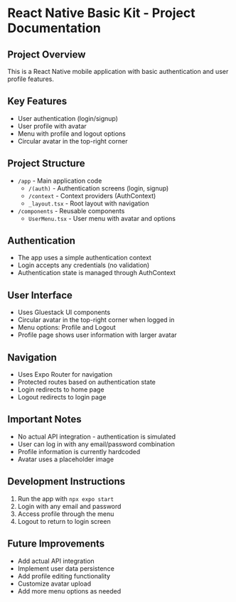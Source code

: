 # React Native Basic Kit - Project Documentation

## Project Overview
This is a React Native mobile application with basic authentication and user profile features.

## Key Features
- User authentication (login/signup)
- User profile with avatar
- Menu with profile and logout options
- Circular avatar in the top-right corner

## Project Structure
- `/app` - Main application code
  - `/(auth)` - Authentication screens (login, signup)
  - `/context` - Context providers (AuthContext)
  - `_layout.tsx` - Root layout with navigation
- `/components` - Reusable components
  - `UserMenu.tsx` - User menu with avatar and options

## Authentication
- The app uses a simple authentication context
- Login accepts any credentials (no validation)
- Authentication state is managed through AuthContext

## User Interface
- Uses Gluestack UI components
- Circular avatar in the top-right corner when logged in
- Menu options: Profile and Logout
- Profile page shows user information with larger avatar

## Navigation
- Uses Expo Router for navigation
- Protected routes based on authentication state
- Login redirects to home page
- Logout redirects to login page

## Important Notes
- No actual API integration - authentication is simulated
- User can log in with any email/password combination
- Profile information is currently hardcoded
- Avatar uses a placeholder image

## Development Instructions
1. Run the app with `npx expo start`
2. Login with any email and password
3. Access profile through the menu
4. Logout to return to login screen

## Future Improvements
- Add actual API integration
- Implement user data persistence
- Add profile editing functionality
- Customize avatar upload
- Add more menu options as needed 